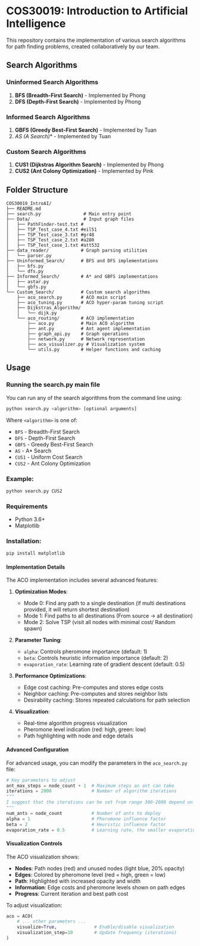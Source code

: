 # COS30019: Introduction to Artificial Intelligence

This repository contains the implementation of various search algorithms for path finding problems, created collaboratively by our team.

## Search Algorithms

### Uninformed Search Algorithms
1. **BFS (Breadth-First Search)** - Implemented by Phong
2. **DFS (Depth-First Search)** - Implemented by Phong

### Informed Search Algorithms
1. **GBFS (Greedy Best-First Search)** - Implemented by Tuan
2. **AS (A* Search)** - Implemented by Tuan

### Custom Search Algorithms
1. **CUS1 (Dijkstras Algorithm Search)** - Implemented by Phong
2. **CUS2 (Ant Colony Optimization)** - Implemented by Pink


## Folder Structure
```
COS30019_IntroAI/
├── README.md
├── search.py                # Main entry point
├── Data/                    # Input graph files
│   ├── PathFinder-test.txt #
│   ├── TSP_Test_case_4.txt #eil51
│   ├── TSP_Test_case_3.txt #gr48
│   ├── TSP_Test_case_2.txt #a280
│   ├── TSP_Test_case_1.txt #att532
├── data_reader/            # Graph parsing utilities
│   └── parser.py
├── Uninformed_Search/      # BFS and DFS implementations
│   ├── bfs.py
│   └── dfs.py
├── Informed_Search/        # A* and GBFS implementations
│   ├── astar.py
│   └── gbfs.py
└── Custom_Search/          # Custom search algorithms
    ├── aco_search.py       # ACO main script
    ├── aco_tuning.py       # ACO hyper-param tuning script
    ├── Dijkstras_Algorithm/
    │   └── dijk.py
    └── aco_routing/        # ACO implementation
        ├── aco.py          # Main ACO algorithm
        ├── ant.py          # Ant agent implementation
        ├── graph_api.py    # Graph operations
        ├── network.py      # Network representation
        ├── aco_visualizer.py # Visualization system
        └── utils.py        # Helper functions and caching
```
## Usage

### Running the search.py main file

You can run any of the search algorithms from the command line using:

```bash
python search.py <algorithm> [optional arguments]
```

Where `<algorithm>` is one of:
- `BFS` - Breadth-First Search
- `DFS` - Depth-First Search
- `GBFS` - Greedy Best-First Search
- `AS` - A* Search
- `CUS1` - Uniform Cost Search
- `CUS2` - Ant Colony Optimization

### Example:

```bash
python search.py CUS2
```

### Requirements
- Python 3.6+ 
- Matplotlib

### Installation:
```bash
pip install matplotlib
```
#### Implementation Details

The ACO implementation includes several advanced features:

1. **Optimization Modes**:
   - Mode 0: Find any path to a single destination (if multi destinations provided, it will return shortest destination)
   - Mode 1: Find paths to all destinations (From source -> all destination)
   - Mode 2: Solve TSP (visit all nodes with minimal cost/ Random spawn)

2. **Parameter Tuning**:
   - `alpha`: Controls pheromone importance (default: 1)
   - `beta`: Controls heuristic information importance (default: 2)
   - `evaporation_rate`: Learning rate of gradient descent (default: 0.5)

3. **Performance Optimizations**:
   - Edge cost caching: Pre-computes and stores edge costs
   - Neighbor caching: Pre-computes and stores neighbor lists
   - Desirability caching: Stores repeated calculations for path selection

4. **Visualization**:
   - Real-time algorithm progress visualization
   - Pheromone level indication (red: high, green: low)
   - Path highlighting with node and edge details

#### Advanced Configuration

For advanced usage, you can modify the parameters in the `aco_search.py` file:

```python
# Key parameters to adjust
ant_max_steps = node_count + 1  # Maximum steps an ant can take
iterations = 2000               # Number of algorithm iterations
"""
I suggest that the iterations can be set from range 300-2000 depend on the complexity of problem and how well solution you want. For TSP ~~ 50 nodes, normally the Algorithm will convergence from iteration 300-500 and start to micro adjust from 500-2000.
"""
num_ants = node_count           # Number of ants to deploy
alpha = 1                       # Pheromone influence factor
beta = 2                        # Heuristic influence factor
evaporation_rate = 0.5          # Learning rate, the smaller evaporation_rate the bigger pheromone update (1/evaporation_rate)
```

#### Visualization Controls

The ACO visualization shows:

- **Nodes**: Path nodes (red) and unused nodes (light blue, 20% opacity)
- **Edges**: Colored by pheromone level (red = high, green = low)
- **Path**: Highlighted with increased opacity and width
- **Information**: Edge costs and pheromone levels shown on path edges
- **Progress**: Current iteration and best path cost

To adjust visualization:
```python
aco = ACO(
    # ... other parameters ...
    visualize=True,              # Enable/disable visualization
    visualization_step=10        # Update frequency (iterations)
)